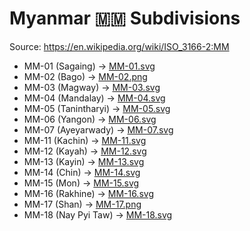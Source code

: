 # Myanmar 🇲🇲 Subdivisions

Source: https://en.wikipedia.org/wiki/ISO_3166-2:MM

* MM-01 (Sagaing) -> [MM-01.svg](https://github.com/amckenna41/iso3166-flag-icons/blob/main/iso3166-2-icons/MM/MM-01.svg)
* MM-02 (Bago) -> [MM-02.png](https://github.com/amckenna41/iso3166-flag-icons/blob/main/iso3166-2-icons/MM/MM-02.png)
* MM-03 (Magway) -> [MM-03.svg](https://github.com/amckenna41/iso3166-flag-icons/blob/main/iso3166-2-icons/MM/MM-03.svg)
* MM-04 (Mandalay) -> [MM-04.svg](https://github.com/amckenna41/iso3166-flag-icons/blob/main/iso3166-2-icons/MM/MM-04.svg)
* MM-05 (Tanintharyi) -> [MM-05.svg](https://github.com/amckenna41/iso3166-flag-icons/blob/main/iso3166-2-icons/MM/MM-05.svg)
* MM-06 (Yangon) -> [MM-06.svg](https://github.com/amckenna41/iso3166-flag-icons/blob/main/iso3166-2-icons/MM/MM-06.svg)
* MM-07 (Ayeyarwady) -> [MM-07.svg](https://github.com/amckenna41/iso3166-flag-icons/blob/main/iso3166-2-icons/MM/MM-07.svg)
* MM-11 (Kachin) -> [MM-11.svg](https://github.com/amckenna41/iso3166-flag-icons/blob/main/iso3166-2-icons/MM/MM-11.svg)
* MM-12 (Kayah) -> [MM-12.svg](https://github.com/amckenna41/iso3166-flag-icons/blob/main/iso3166-2-icons/MM/MM-12.svg)
* MM-13 (Kayin) -> [MM-13.svg](https://github.com/amckenna41/iso3166-flag-icons/blob/main/iso3166-2-icons/MM/MM-13.svg)
* MM-14 (Chin) -> [MM-14.svg](https://github.com/amckenna41/iso3166-flag-icons/blob/main/iso3166-2-icons/MM/MM-14.svg)
* MM-15 (Mon) -> [MM-15.svg](https://github.com/amckenna41/iso3166-flag-icons/blob/main/iso3166-2-icons/MM/MM-15.svg)
* MM-16 (Rakhine) -> [MM-16.svg](https://github.com/amckenna41/iso3166-flag-icons/blob/main/iso3166-2-icons/MM/MM-16.svg)
* MM-17 (Shan) -> [MM-17.png](https://github.com/amckenna41/iso3166-flag-icons/blob/main/iso3166-2-icons/MM/MM-17.png)
* MM-18 (Nay Pyi Taw) -> [MM-18.svg](https://github.com/amckenna41/iso3166-flag-icons/blob/main/iso3166-2-icons/MM/MM-18.svg)
